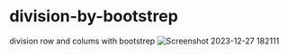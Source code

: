# division-by-bootstrep
division row and colums with bootstrep
![Screenshot 2023-12-27 182111](https://github.com/Jeel1312/18_divisions-by-bootstrep/assets/153166867/eb7483e5-7dd1-4824-80c2-9626a82e22d7)
